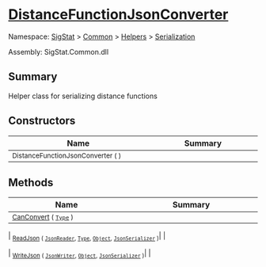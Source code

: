 # [DistanceFunctionJsonConverter](./DistanceFunctionJsonConverter.md)

Namespace: [SigStat]() > [Common](./../../README.md) > [Helpers](./../README.md) > [Serialization](./README.md)

Assembly: SigStat.Common.dll

## Summary
Helper class for serializing distance functions

## Constructors

| Name<div><a href="#"><img width=400></a></div> | Summary<div><a href="#"><img width=475></a></div> | 
| --- | --- | 
| <sub>DistanceFunctionJsonConverter (  )</sub>| <sub></sub>| 



## Methods

| Name<div><a href="#"><img width=400></a></div> | Summary<div><a href="#"><img width=475></a></div> | 
| --- | --- | 
| <sub>[CanConvert](./Methods/DistanceFunctionJsonConverter-100664153.md) ( [`Type`](https://docs.microsoft.com/en-us/dotnet/api/System.Type) )</sub>| <sub></sub>| 

| <sub>[ReadJson](./Methods/DistanceFunctionJsonConverter-100664154.md) ( [`JsonReader`](./DistanceFunctionJsonConverter.md), [`Type`](https://docs.microsoft.com/en-us/dotnet/api/System.Type), [`Object`](https://docs.microsoft.com/en-us/dotnet/api/System.Object), [`JsonSerializer`](./DistanceFunctionJsonConverter.md) )</sub>| <sub></sub>| 

| <sub>[WriteJson](./Methods/DistanceFunctionJsonConverter-100664155.md) ( [`JsonWriter`](./DistanceFunctionJsonConverter.md), [`Object`](https://docs.microsoft.com/en-us/dotnet/api/System.Object), [`JsonSerializer`](./DistanceFunctionJsonConverter.md) )</sub>| <sub></sub>| 



